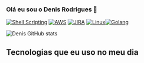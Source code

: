 ### Olá eu sou o Denis Rodrigues 🤙


[![Shell Scripting](https://img.shields.io/badge/Shell_Script-121011?style=for-the-badge&logo=gnu-bash&logoColor=white)]()
[![AWS](https://img.shields.io/badge/Amazon_AWS-FF9900?style=for-the-badge&logo=amazonaws&logoColor=white)]()
[![JIRA](https://img.shields.io/badge/Jira-0052CC?style=for-the-badge&logo=Jira&logoColor=white)]()
 [![Linux](https://img.shields.io/badge/Linux-FCC624?style=for-the-badge&logo=linux&logoColor=black)]()[![Golang](https://img.shields.io/badge/Go-00ADD8?style=for-the-badge&logo=go&logoColor=white)]()


 ![Denis GitHub stats](https://github-readme-stats.vercel.app/api?username=denisdrs&show_icons=true&theme=dark)

 ## Tecnologias que eu uso no meu dia
 <div style="display: inline_block"><br/>
    <img align="center alt="Jira scrc="" />

 </div>
